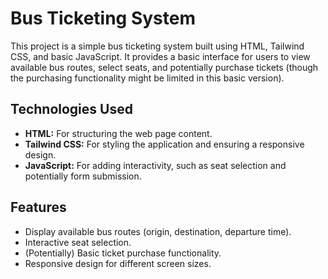 # Bus Ticketing System

This project is a simple bus ticketing system built using HTML, Tailwind CSS, and basic JavaScript.  It provides a basic interface for users to view available bus routes, select seats, and potentially purchase tickets (though the purchasing functionality might be limited in this basic version).

## Technologies Used

*   **HTML:** For structuring the web page content.
*   **Tailwind CSS:** For styling the application and ensuring a responsive design.
*   **JavaScript:** For adding interactivity, such as seat selection and potentially form submission.

## Features

*   Display available bus routes (origin, destination, departure time).
*   Interactive seat selection.
*   (Potentially) Basic ticket purchase functionality.
*   Responsive design for different screen sizes.

